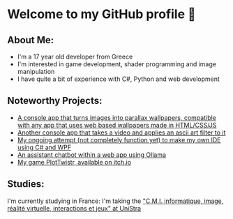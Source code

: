 # Welcome to my GitHub profile 👋
## About Me:
- I'm a 17 year old developer from Greece
- I'm interested in game development, shader programming and image manipulation
- I have quite a bit of experience with C#, Python and web development
## Noteworthy Projects:
- [A console app that turns images into parallax wallpapers, compatible with any app that uses web based wallpapers made in HTML/CSS/JS](https://github.com/CatWaterCodes/ImageToParallaxWallpaper)
- [Another console app that takes a video and applies an ascii art filter to it](https://github.com/CatWaterCodes/Video-To-ASCII-Art)
- [My ongoing attempt (not completely function yet) to make my own IDE using C# and WPF](https://github.com/CatWaterCodes/CatWaterCodesIDE)
- [An assistant chatbot within a web app using Ollama](https://github.com/CatWaterCodes/assistant-chatbot)
- [My game PlotTwistr, available on itch.io](https://catwater.itch.io)
## Studies:
I'm currently studying in France: I'm taking the ["C.M.I. informatique, image, réalité virtuelle, interactions et jeux" at UniStra](https://mathinfo.unistra.fr/formations/cursus-master-ingenierie-en-informatique/odf-parcours-cursus-master-ingenierie-cmi-informatique-image-realite-virtuelle-interactions-et-jeux-PR1234-18114/)

